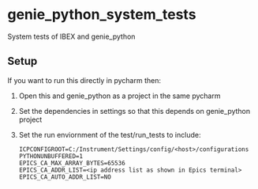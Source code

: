 # genie_python_system_tests
System tests of IBEX and genie_python

## Setup

If you want to run this directly in pycharm then:
 
 1. Open this and genie_python as a project in the same pycharm
 1. Set the dependencies in settings so that this depends on genie_python project
 1. Set the run enviornment of the test/run_tests to include:
 
    ```
    ICPCONFIGROOT=C:/Instrument/Settings/config/<host>/configurations
    PYTHONUNBUFFERED=1
    EPICS_CA_MAX_ARRAY_BYTES=65536
    EPICS_CA_ADDR_LIST=<ip address list as shown in Epics terminal>
    EPICS_CA_AUTO_ADDR_LIST=NO
    ```
 